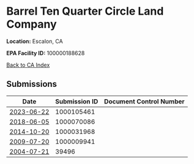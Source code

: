 # Barrel Ten Quarter Circle Land Company

**Location:** Escalon, CA

**EPA Facility ID:** 100000188628

[Back to CA Index](../../index.md)

## Submissions

| Date | Submission ID | Document Control Number |
|------|--------------|-------------------------|
| [2023-06-22](submissions/1000105461.md) | 1000105461 |  |
| [2018-06-05](submissions/1000070086.md) | 1000070086 |  |
| [2014-10-20](submissions/1000031968.md) | 1000031968 |  |
| [2009-07-20](submissions/1000009941.md) | 1000009941 |  |
| [2004-07-21](submissions/39496.md) | 39496 |  |

